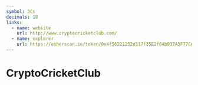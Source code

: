 ```yaml
---
symbol: 3Cs
decimals: 18
links:
  - name: website
    url: http://www.cryptocricketclub.com/
  - name: explorer
    url: https://etherscan.io/token/0x4f56221252d117f35E2f6Ab937A3F77CAd38934D
---
```


# CryptoCricketClub

